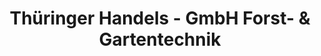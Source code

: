 ---
title: "Thüringer Handels - GmbH Forst- & Gartentechnik"
url: /neustrelitz/thueringer-handels-gmbh-forst-und-gartentechnik/
shop: Landwirtschaftlich
---